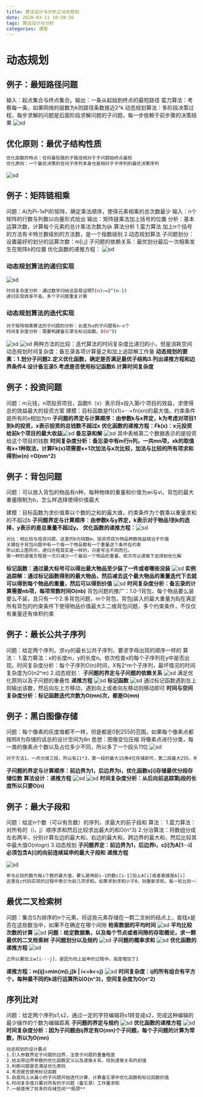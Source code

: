 ```yaml
---
title: 算法设计与分析之动态规划
date: 2020-03-11 10:58:56
tags: 算法设计与分析
categories: 课程
---
```

# 动态规划
## 例子：最短路径问题
输入：起点集合与终点集合。输出：一条从起始到终点的最短路径
蛮力算法：考察每一条，如果网络的层数为k则路径条数接近2^k
动态规划算法：多阶段决策过程，每步求解的问题是后面阶段求解问题的子问题，每一步依赖于前步骤的决策结果
![sd](/算法设计与分析之动态规划/11.png)

## 优化原则：最优子结构性质
```bash
优化函数的特点：任何最短路的子路径相对于子问题始终点最短
优化原则：一个最优决策的任何子序列本身也是相对于子序列的最优决策序列
```
![sd](/算法设计与分析之动态规划/22.png)
 <!--more--> 

## 例子：矩阵链相乘
问题：Ai为Pi-1xPi阶矩阵，确定乘法顺序，使得元素相乘的总次数最少
输入：n个矩阵的行数与列数以向量形式给出
输出：矩阵链乘法加上括号的位置
分析：基本运算次数，计算每个元素的总计乘法次数为ijk
算法分析
1.蛮力算法
加上n个括号的方法有卡特兰数级别的方法数，是一个指数级别
2.动态规划算法
子问题划分：设置最好的划分的运算次数：m[i,j]
子问题的依赖关系：最优划分最后一次相乘发生在矩阵k的位置
优化函数的递推方程：
![sd](/算法设计与分析之动态规划/33.png)
### 动态规划算法的递归实现
![sd](/算法设计与分析之动态规划/44.png)
```bash
时间复杂度分析：通过数学归纳法容易证明T(n)>=2^(n-1)
递归实现效率不高，多个子问题重复计算
```
### 动态规划算法的迭代实现
```bash
对于矩阵相乘算法的子问题的分析：长度为x的子问题有n-x个
时间复杂度分析：需要构建备忘录与标记函数。O(n^3)
```
![sd](/算法设计与分析之动态规划/66.png)
![sd](/算法设计与分析之动态规划/77.png)
两种方法的比较：迭代算法的时间复杂度比递归的小，但是消耗空间
动态规划时间复杂度：备忘录各项计算量之和加上追踪解工作量
**动态规划的要素：1.划分子问题2.定义优化函数，确定是否满足最优子结构3.列出递推方程和边界条件4.设计备忘录5.考虑是否使用标记函数6.计算时间复杂度**
## 例子：投资问题
问题：m元钱，n项投资项目，函数fi（x）表示将x投入第i个项目的效益，求使得总的效益最大的投资方案
建模：目标函数是f1(x1)+···+fn(xn)的最大值。约束条件是所有的x相加为m
**子问题的界定与计算顺序：由参数k与x界定，k为考虑对项目1到k的投资，x表示投资的总钱数不超过x**
**优化函数的递推方程：Fk(x)：x元投资给前k个项目的最大收益**![sd](/算法设计与分析之动态规划/55.png)
**备忘录和解**
![sd](/算法设计与分析之动态规划/88.png)
其中表格第二个数据表示的是投资给这个项目的钱数
**时间复杂度分析：备忘录中有m行n列，一共mn项，xk的取值有x+1种取法，计算Fk(x)项需要x+1次加法与x次比较，加法与比较的所有项求和得到w(n) =O(nm^2)**
## 例子：背包问题
问题：可以放入背包的物品有n种，每种物体的重量和价值为wi与vi，背包的最大重量限制为b，怎么样选择使得价值最大

建模：目标函数为求价值乘以个数的之和的最大值，约束条件为个数乘以重量求和的不超过b
**子问题界定与计算顺序：由参数k与y界定，k表示对于物品1到k的选择，y表示的是总重量不超过y。**
**优化函数的递推方程：**![sd](/算法设计与分析之动态规划/99.png)
```bash
对比：相比较与投资问题，这里的b为钱数m，投资项目为物品种数效益相当于价值
关键在于背包问题中有一个每一个物品都有一个重量这个条件在约束
所以如上图所示，递归方程其实是一样的，只是写法不同而已。
第一种的递推方程是一次只减少一个最后一个物品的重量，依次可以递推下去得到优化解

```
**标记函数：通过最大标号可以得出最大物品至少装了一件或者哪些没装**
![sd](/算法设计与分析之动态规划/1.png)
**实例追踪解：通过标记函数得到的最大物品，然后减去这个最大物品的重量迭代下去就可以得到每个物品的重量，然后可以得到价值**
![sd](/算法设计与分析之动态规划/2.png)
**时间复杂度分析：备忘录的计算需要nb项，每项常数时间O(nb)**
背包问题的推广：1.0-1背包，每个物品要么装要么不装，且只有一个2.多背包问题，m个背包，背包j装入的最大重量为Bj在满足所有背包的约束条件下使得物品价值最大3.二维背包问题，多个约束条件，不仅仅有重量还有体积约束
## 例子：最长公共子序列
问题：给定两个序列，求xy的最长公共子序列，要求字母出现的顺序一样的
算法：
1.蛮力算法：x的长度m，y的长度n。依次检查x的每个子序列在y中是否出现。时间复杂度分析：每个子序列O(n)时间，X有2^m个子序列，最坏情况的时间复杂度为O(n2^m)
2.动态规划：
**子问题的界定与子问题的依赖关系**
![sd](/算法设计与分析之动态规划/3.png)
满足优化原则以及子问题的重叠性
**递推方程**
![sd](/算法设计与分析之动态规划/4.png)
**标记函数**
![sd](/算法设计与分析之动态规划/5.png)
通过标记函数遇到左上则输出该数，然后向左上方移动，遇到向上或者向左移动则移动即可
**时间与空间复杂度分析：标记函数迭代次数为O(mn)次，都是O(mn)**
## 例子：黑白图像存储
问题：每个像素的灰度值都不一样，但是都是0到255的范围，如果每个像素点都按照8为存储的话总的设计空间为8n
思想：图像变位压缩
将像素点进行分类，每一类的像素点个数以及占位多少不同，所以多了一个段头11位
![sd](/算法设计与分析之动态规划/6.png)
```bash
对于方法1，一共分成三段，所以有11*3，第一段的最大15用4位存储即可，第二段最大255，用8位存储，第三段最大2，用两位存储
```
**子问题的界定与计算顺序：前边界为1，后边界为i，优化函数s[i]存储最优分段存储位数**
**算法设计：递推方程**
![sd](/算法设计与分析之动态规划/7.png)
![sd](/算法设计与分析之动态规划/8.png)
**时间复杂度分析：从后向前追踪第j段的长度所以只要O(n)**
## 例子：最大子段和
问题：给定n个数（可以有负数）的序列，求最大的前子段和
算法：
1.蛮力算法：对所有的（i，j）顺序求和然后比较求出最大的和O(n^3)
2.分治算法：将数组分成左右两半，分别计算左边的最大和，右边的最大和，跨边界的最大和，然后比较其中最大值O(nlogn)
3.动态规划
**子问题界定：前边界为1，后边界i，c[i]为A[1···i]必须包含A[i]的向前连续延申的最大子段和**
**递推方程**

![sd](/算法设计与分析之动态规划/9.png)

```bash
参与比较的数为每i个数的最大值，要么是用前i-1的数c[i-1]加上A[i]或者直接是A[i]
这里在c代码实现的过程中表示为前几项求和，如果求到求和小于0，则重新求和，每一轮比较一次最大值
```

## 最优二叉检索树
问题：集合S为排序的n个元素，将这些元素存储在一颗二叉树的结点上，查找x是否在这些数当中，如果不在确定在哪个间隙
**检索数据的平均时间**
![sd](/算法设计与分析之动态规划/10.png)
**平均比较次数的计算**
![sd](/算法设计与分析之动态规划/12.png)
**问题：给定数据集，以及每个节点或者间隙的存取概论，求一颗最优的二叉检索树**
**子问题划分以及规约**
![sd](/算法设计与分析之动态规划/13.png)
**子问题的概率求和**
![sd](/算法设计与分析之动态规划/14.png)
**优化函数的递推方程**
![sd](/算法设计与分析之动态规划/15.png)
```bash
之所以要加上w[i···j]，是因为向上延申的过程中，高度增加了1
```
**递推方程：m[ij]=min{m[i,j]k | i<=k<=j}**
![sd](/算法设计与分析之动态规划/16.png)
**时间复杂度：ij的所有组合有平方个，每种最不同的k进行运算所以O(n^3)，空间复杂度为O(n^2)**
## 序列比对
问题：给定两个序列s1,s2，通过一定的字符编辑将s1转变成s2，完成这种编辑的最少操作的个数为编辑距离
**子问题的界定与规约**
![sd](/算法设计与分析之动态规划/17.png)
**优化函数的递推方程**
![sd](/算法设计与分析之动态规划/18.png)
**时间复杂度分析：因为子问题由ij界定有O(mn)个子问题，每个子问题的计算为常数，所以为O(mn)**
```bash
动态规划的设计要点
1.引入参数界定子问题的边界，注意子问题的重叠程度
2.给出带边界参数的优化函数定义以及递推关系，找到递推关系的初值
3.判断问题是否满足优化原则
4.考虑是否使用标记函数
5.自底向上从最小的子问题开始迭代计算，计算备忘录中优化函数和标记函数的值
6.时间复杂度只要对所有的子问题（备忘录）工作量求和
7.一般使用了较多的存储空间**瓶颈**
```






